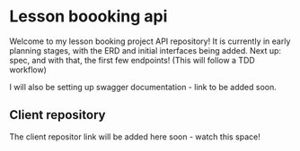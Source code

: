 # Lesson boooking api

Welcome to my lesson booking project API repository! It is currently in early planning stages, with the ERD and initial interfaces being added. 
Next up: spec, and with that, the first few endpoints! (This will follow a TDD workflow)

I will also be setting up swagger documentation - link to be added soon.

## Client repository

The client repositor link will be added here soon - watch this space!
